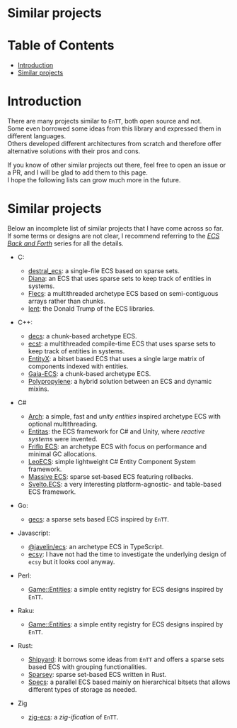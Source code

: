 # Similar projects

# Table of Contents

* [Introduction](#introduction)
* [Similar projects](#similar-projects)

# Introduction

There are many projects similar to `EnTT`, both open source and not.<br/>
Some even borrowed some ideas from this library and expressed them in different
languages.<br/>
Others developed different architectures from scratch and therefore offer
alternative solutions with their pros and cons.

If you know of other similar projects out there, feel free to open an issue or a
PR, and I will be glad to add them to this page.<br/>
I hope the following lists can grow much more in the future.

# Similar projects

Below an incomplete list of similar projects that I have come across so far.<br/>
If some terms or designs are not clear, I recommend referring to the
[_ECS Back and Forth_](https://skypjack.github.io/tags/#ecs) series for all the
details.

* C:
  * [destral_ecs](https://github.com/roig/destral_ecs): a single-file ECS based
    on sparse sets.
  * [Diana](https://github.com/discoloda/Diana): an ECS that uses sparse sets to
    keep track of entities in systems.
  * [Flecs](https://github.com/SanderMertens/flecs): a multithreaded archetype
    ECS based on semi-contiguous arrays rather than chunks.
  * [lent](https://github.com/nem0/lent): the Donald Trump of the ECS libraries.

* C++:
  * [decs](https://github.com/vblanco20-1/decs): a chunk-based archetype ECS.
  * [ecst](https://github.com/SuperV1234/ecst): a multithreaded compile-time
    ECS that uses sparse sets to keep track of entities in systems.
  * [EntityX](https://github.com/alecthomas/entityx): a bitset based ECS that
    uses a single large matrix of components indexed with entities.
  * [Gaia-ECS](https://github.com/richardbiely/gaia-ecs): a chunk-based
    archetype ECS.
  * [Polypropylene](https://github.com/pmbittner/Polypropylene): a hybrid
    solution between an ECS and dynamic mixins.

* C#
  * [Arch](https://github.com/genaray/Arch): a simple, fast and _unity entities_
    inspired archetype ECS with optional multithreading. 
  * [Entitas](https://github.com/sschmid/Entitas-CSharp): the ECS framework for
    C# and Unity, where _reactive systems_ were invented.
  * [Friflo ECS](https://github.com/friflo/Friflo.Engine.ECS): an archetype ECS
    with focus on performance and minimal GC allocations.
  * [LeoECS](https://github.com/Leopotam/ecs): simple lightweight C# Entity
    Component System framework.
  * [Massive ECS](https://github.com/nilpunch/massive): sparse set-based ECS
    featuring rollbacks.
  * [Svelto.ECS](https://github.com/sebas77/Svelto.ECS): a very interesting
    platform-agnostic- and table-based ECS framework.

* Go:
  * [gecs](https://github.com/tutumagi/gecs): a sparse sets based ECS inspired 
    by `EnTT`.

* Javascript:
  * [\@javelin/ecs](https://github.com/3mcd/javelin/tree/master/packages/ecs):
    an archetype ECS in TypeScript.
  * [ecsy](https://github.com/MozillaReality/ecsy): I have not had the time to
    investigate the underlying design of `ecsy` but it looks cool anyway.

* Perl:
  * [Game::Entities](https://gitlab.com/jjatria/perl-game-entities): a simple
    entity registry for ECS designs inspired by `EnTT`.

* Raku:
  * [Game::Entities](https://gitlab.com/jjatria/raku-game-entities): a simple
    entity registry for ECS designs inspired by `EnTT`.

* Rust:
  * [Shipyard](https://github.com/leudz/shipyard): it borrows some ideas from
    `EnTT` and offers a sparse sets based ECS with grouping functionalities.
  * [Sparsey](https://github.com/LechintanTudor/sparsey): sparse set-based ECS
    written in Rust.
  * [Specs](https://github.com/amethyst/specs): a parallel ECS based mainly on
    hierarchical bitsets that allows different types of storage as needed.

* Zig
  * [zig-ecs](https://github.com/prime31/zig-ecs): a _zig-ification_ of `EnTT`.
